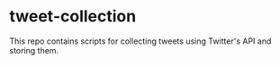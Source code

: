 # tweet-collection
This repo contains scripts for collecting tweets using Twitter's API and storing them.
